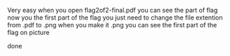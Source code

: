 Very easy when you open flag2of2-final.pdf you can see the part of flag
now you the first part of the flag you just need to change the file extention from .pdf to .png 
when you make it .png you can see the first part of the flag on picture

done
